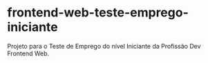 # frontend-web-teste-emprego-iniciante
Projeto para o Teste de Emprego do nível Iniciante da Profissão Dev Frontend Web.
